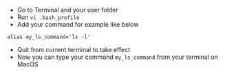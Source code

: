 * Go to Terminal and your user folder
* Run `vi .bash_profile`
* Add your command for example like below

```
alias my_ls_command='ls -l'
```

* Quit from current terminal to take effect
* Now you can type your command `my_ls_command` from your terminal on MacOS
